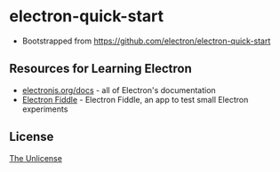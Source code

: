 # electron-quick-start
- Bootstrapped from https://github.com/electron/electron-quick-start

## Resources for Learning Electron

- [electronjs.org/docs](https://electronjs.org/docs) - all of Electron's documentation
- [Electron Fiddle](https://electronjs.org/fiddle) - Electron Fiddle, an app to test small Electron experiments

## License

[The Unlicense](LICENSE.md)
